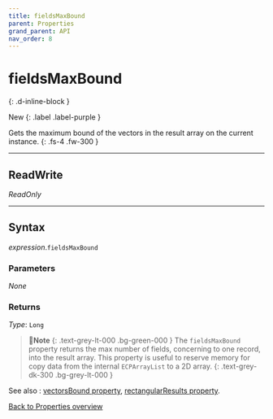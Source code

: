 ```yaml
---
title: fieldsMaxBound
parent: Properties
grand_parent: API
nav_order: 8
---
```


# fieldsMaxBound
{: .d-inline-block }

New
{: .label .label-purple }

Gets the maximum bound of the vectors in the result array on the current instance.
{: .fs-4 .fw-300 }

---

## ReadWrite

_ReadOnly_

---

## Syntax

*expression*.`fieldsMaxBound`

### Parameters

_None_

### Returns

*Type*: `Long`

>📝**Note**
>{: .text-grey-lt-000 .bg-green-000 }
>The `fieldsMaxBound` property returns the max number of fields, concerning to one record, into the result array. This property is useful to reserve memory for copy data from the internal `ECPArrayList` to a 2D array.
{: .text-grey-dk-300 .bg-grey-lt-000 }

See also
: [vectorsBound property](https://ws-garcia.github.io/VBA-CSV-interface/api/properties/vectorsbound.html), [rectangularResults property](https://ws-garcia.github.io/VBA-CSV-interface/api/properties/rectangularresults.html).

[Back to Properties overview](https://ws-garcia.github.io/VBA-CSV-interface/api/properties/)
